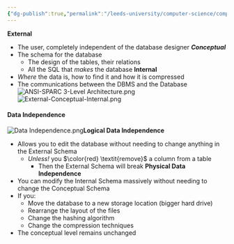 ```yaml
---
{"dg-publish":true,"permalink":"/leeds-university/computer-science/compulsory-modules/databases/2-database-environment-and-architecture/2-database-environment-and-architecture/"}
---
```


**External**
- The user, completely independent of the database designer
***Conceptual***
- The schema for the database
	- The design of the tables, their relations
	- All the SQL that *makes* the database
**Internal**
- *Where* the data is, how to find it and how it is compressed
- The communications between the DBMS and the Database
![ANSI-SPARC 3-Level Architecture.png](/img/user/Leeds%20University/Computer%20Science/Compulsory%20Modules/Databases/2.%20Database%20Environment%20&Architecture/images/ANSI-SPARC%203-Level%20Architecture.png)
![External-Conceptual-Internal.png](/img/user/Leeds%20University/Computer%20Science/Compulsory%20Modules/Databases/2.%20Database%20Environment%20&Architecture/images/External-Conceptual-Internal.png)
#### Data Independence
![Data Independence.png](/img/user/Leeds%20University/Computer%20Science/Compulsory%20Modules/Databases/2.%20Database%20Environment%20&Architecture/images/Data%20Independence.png)**Logical Data Independence**
- Allows you to edit the database without needing to change anything in the External Schema
	- *Unless!* you $\color{red} \textit{remove}$ a column from a table
		- Then the External Schema will break
**Physical Data Independence**
- You can modify the Internal Schema massively without needing to change the Conceptual Schema
- If you:
	- Move the database to a new storage location (bigger hard drive)
	- Rearrange the layout of the files
	- Change the hashing algorithm
	- Change the compression techniques
- The conceptual level remains unchanged
